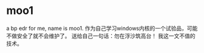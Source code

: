 # moo1
a bp edr for me, name is moo1.
作为自己学习windows内核的一个试验品，可能不做安全了就不会维护了。
送给自己一句话：勿在浮沙筑高台！
我这一文不值的技术。
